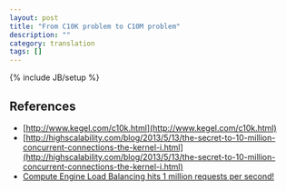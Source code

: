 ```yaml
---
layout: post
title: "From C10K problem to C10M problem"
description: ""
category: translation 
tags: []
---
```

{% include JB/setup %}

## References 
- [http://www.kegel.com/c10k.html](http://www.kegel.com/c10k.html)
- [http://highscalability.com/blog/2013/5/13/the-secret-to-10-million-concurrent-connections-the-kernel-i.html](http://highscalability.com/blog/2013/5/13/the-secret-to-10-million-concurrent-connections-the-kernel-i.html)
- [Compute Engine Load Balancing hits 1 million requests per second!](https://cloudplatform.googleblog.com/2013/11/compute-engine-load-balancing-hits-1-million-requests-per-second.html)